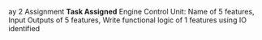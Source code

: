 ay 2 Assignment 
**Task Assigned**
Engine Control Unit: Name of 5 features, Input Outputs of 5 features, Write functional logic of 1 features using IO identified ​

